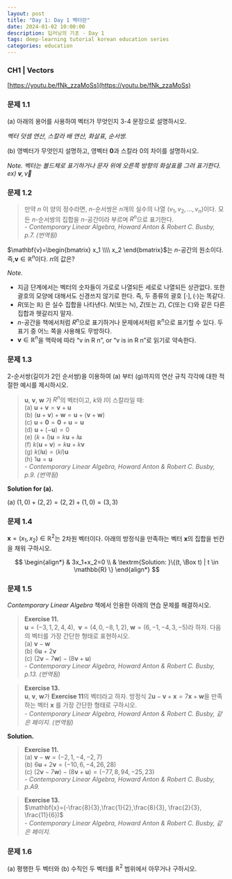 ```yaml
---
layout: post
title: "Day 1: Day 1 벡터란"
date: 2024-01-02 10:00:00
description: 딥러닝의 기초 - Day 1
tags: deep-learning tutorial korean education series
categories: education
---
```



### CH1 | Vectors

[https://youtu.be/fNk_zzaMoSs](https://youtu.be/fNk_zzaMoSs)

### 문제 1.1

(a) 아래의 용어를 사용하여 벡터가 무엇인지 3-4 문장으로 설명하시오.

*벡터 덧셈 연산, 스칼라 배 연산, 화살표, 순서쌍.*

(b) 영벡터가 무엇인지 설명하고, 영벡터 $\mathbf{0}$과 스칼라 $0$의 차이를 설명하시오.

*Note. 벡터는 볼드체로 표기하거나 문자 위에 오른쪽 방향의 화살표를 그려 표기한다. ex) $\mathbf{v}, \vec{v}$*

### 문제 1.2

> 만약 $n$ 이 양의 정수라면, $n$-순서쌍은 $n$개의 실수의 나열 $(v_1, v_2, …, v_n)$이다. 모든 $n$-순서쌍의 집합을 $n$-공간이라 부르며 $R^n$으로 표기한다. \
*- Contemporary Linear Algebra, Howard Anton & Robert C. Busby, p.7. (번역됨)*
> 

$\mathbf{v}=\begin{bmatrix} x_1 \\\\ x_2 \end{bmatrix}$는 $n$-공간의 원소이다. 즉,$\mathbf{v} \in \mathbb{R}^n$이다. $n$의 값은?

*Note.*

- 지금 단계에서는 벡터의 숫자들이 가로로 나열되든 세로로 나열되든 상관없다. 또한 괄호의 모양에 대해서도 신경쓰지 않기로 한다. 즉, 두 종류의 괄호 $[\cdot], (\cdot)$는 똑같다.
- $R$(또는 $\mathbb{R}$) 은 실수 집합을 나타낸다. $N$(또는 $\mathbb{N}$), $Z$(또는 $\mathbb{Z}$), $C$(또는 $\mathbb{C}$)와 같은 다른 집합과 헷갈리지 말자.
- $n$-공간을 책에서처럼 $R^n$으로 표기하거나 문제에서처럼 $\mathbb{R}^n$으로 표기할 수 있다. 두 표기 중 어느 쪽을 사용해도 무방하다.
- $\mathbf{v} \in \mathbb{R}^n$을 맥락에 따라 “v in R n”, or “v is in R n”로 읽기로 약속한다.

### 문제 1.3

$2$-순서쌍(길이가 $2$인 순서쌍)을 이용하여 (a) 부터 (g)까지의 연산 규칙 각각에 대한 적절한 예시를 제시하시오.

> $\mathbf{u}$, $\mathbf{v}$, $\mathbf{w}$ 가 $R^n$의 벡터이고, $k$와 $l$이 스칼라일 때: \
(a) $\mathbf{u}+\mathbf{v}=\mathbf{v}+\mathbf{u}$ \
(b) $(\mathbf{u}+\mathbf{v})+\mathbf{w}=\mathbf{u}+(\mathbf{v}+\mathbf{w})$ \
(c) $\mathbf{u}+\mathbf{0}=\mathbf{0}+\mathbf{u}=\mathbf{u}$ \
(d) $\mathbf{u}+(-\mathbf{u})=0$ \
(e) $(k+l)\mathbf{u}=k\mathbf{u}+l\mathbf{u}$ \
(f) $k(\mathbf{u}+\mathbf{v})=k\mathbf{u}+k\mathbf{v}$ \
(g) $k(l\mathbf{u})=(kl)\mathbf{u}$ \
(h) $1\mathbf{u}=\mathbf{u}$ \
*- Contemporary Linear Algebra, Howard Anton & Robert C. Busby, p.9. (번역됨)*
> 

**Solution for (a).**

(a) $(1, 0) + (2, 2) = (2, 2) + (1, 0) = (3, 3)$

### 문제 1.4

$\mathbf{x}= (x_1, x_2)\in \mathbb{R}^2$는 2차원 벡터이다.
아래의 방정식을 만족하는 벡터 $\mathbf{x}$의 집합을 빈칸을 채워 구하시오.

$$
\begin{align*}
& 3x_1+x_2=0 \\
& \textrm{Solution: }\{(t, \Box t) | t \in \mathbb{R} \}
\end{align*}
$$

### 문제 1.5

*Contemporary Linear Algebra* 책에서 인용한 아래의 연습 문제를 해결하시오.

> **Exercise 11.** \
$\mathbf{u}=(-3,1,2,4,4)$, $\;\mathbf{v}=(4,0,-8,1,2)$,  $\mathbf{w}=(6,-1,-4,3,-5)$라 하자. 다음의 벡터를 가장 간단한 형태로 표현하시오. \
(a) $\mathbf{v}-\mathbf{w}$ \
(b) $6\mathbf{u}+2\mathbf{v}$ \
(c) $(2\mathbf{v}-7\mathbf{w})-(8\mathbf{v}+\mathbf{u})$ \
*- Contemporary Linear Algebra, Howard Anton & Robert C. Busby, p.13. (번역됨)*
> 

> **Exercise 13.** \
$\mathbf{u}$, $\mathbf{v}$, $\mathbf{w}$가 **Exercise 11**의 벡터라고 하자. 방정식 $2\mathbf{u}-\mathbf{v}+\mathbf{x}=7\mathbf{x}+\mathbf{w}$을 만족하는 벡터 $\mathbf{x}$ 를 가장 간단한 형태로 구하시오. \
*- Contemporary Linear Algebra, Howard Anton & Robert C. Busby, 같은 페이지. (번역됨)*
> 

**Solution.**

> **Exercise 11.** \
(a) $\mathbf{v}-\mathbf{w}=(-2,1,-4,-2,7)$ \
(b) $6\mathbf{u}+2\mathbf{v}=(-10,6,-4,26,28)$ \
(c) $(2\mathbf{v}-7\mathbf{w})-(8\mathbf{v}+\mathbf{u})=(-77,8,94,-25,23)$ \
*- Contemporary Linear Algebra, Howard Anton & Robert C. Busby, p.A9.*
> 

> **Exercise 13.** \
$\mathbf{x}=(-\frac{8}{3},\frac{1}{2},\frac{8}{3}, \frac{2}{3}, \frac{11}{6})$ \
*- Contemporary Linear Algebra, Howard Anton & Robert C. Busby, 같은 페이지.*
> 

### 문제 1.6

(a) 평행한 두 벡터와 (b) 수직인 두 벡터를 $\mathbb{R}^2$ 범위에서 아무거나 구하시오.